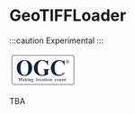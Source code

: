 # GeoTIFFLoader

:::caution
Experimental
:::

![ogc-logo](../../../images/logos/ogc-logo-60.png)

TBA

